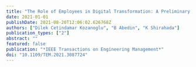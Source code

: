```yaml
---
title: "The Role of Employees in Digital Transformation: A Preliminary Study on How Employees' Digital Literacy Impacts Use of Digital Technologies"
date: 2021-01-01
publishDate: 2021-08-20T12:06:02.626768Z
authors: ["Dilek Cetindamar Kozanoglu", "B Abedin", "K Shirahada"]
publication_types: ["2"]
abstract: ""
featured: false
publication: "*IEEE Transactions on Engineering Management*"
doi: "10.1109/TEM.2021.3087724"
---
```


